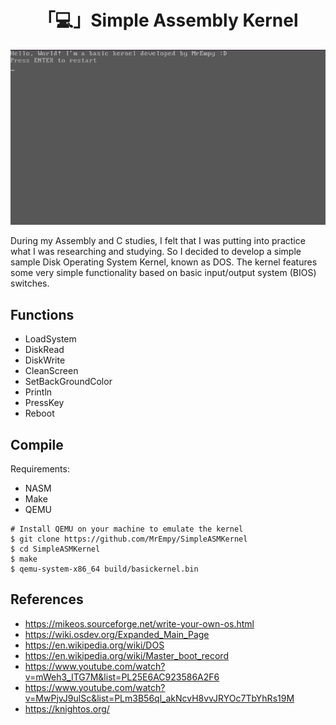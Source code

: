 <h1 align="center">「💻」Simple Assembly Kernel</h1>

<p align="center"><img src="assets/kernel.png"></p>

During my Assembly and C studies, I felt that I was putting into practice what I was researching and studying. So I decided to develop a simple sample Disk Operating System Kernel, known as DOS. The kernel features some very simple functionality based on basic input/output system (BIOS) switches.

## Functions
* LoadSystem
* DiskRead
* DiskWrite
* CleanScreen
* SetBackGroundColor
* Println
* PressKey
* Reboot

## Compile
Requirements:
* NASM
* Make
* QEMU

```
# Install QEMU on your machine to emulate the kernel
$ git clone https://github.com/MrEmpy/SimpleASMKernel
$ cd SimpleASMKernel
$ make
$ qemu-system-x86_64 build/basickernel.bin
```

## References
* https://mikeos.sourceforge.net/write-your-own-os.html
* https://wiki.osdev.org/Expanded_Main_Page
* https://en.wikipedia.org/wiki/DOS
* https://en.wikipedia.org/wiki/Master_boot_record
* https://www.youtube.com/watch?v=mWeh3_ITG7M&list=PL25E6AC923586A2F6
* https://www.youtube.com/watch?v=MwPjvJ9ulSc&list=PLm3B56ql_akNcvH8vvJRYOc7TbYhRs19M
* https://knightos.org/
